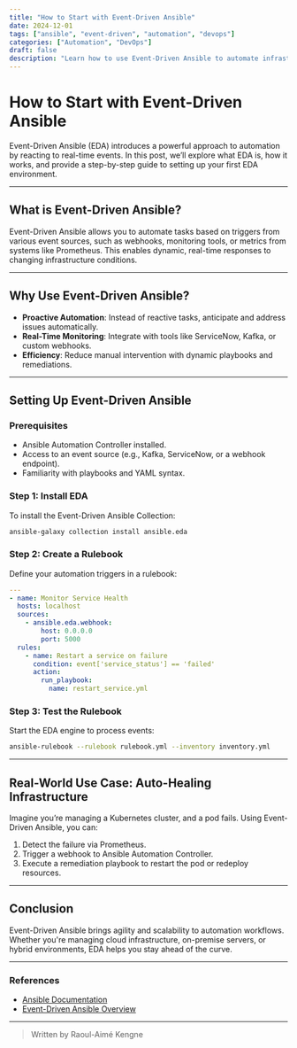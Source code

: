 ```yaml
---
title: "How to Start with Event-Driven Ansible"
date: 2024-12-01
tags: ["ansible", "event-driven", "automation", "devops"]
categories: ["Automation", "DevOps"]
draft: false
description: "Learn how to use Event-Driven Ansible to automate infrastructure management based on real-time events."
---
```


# How to Start with Event-Driven Ansible

Event-Driven Ansible (EDA) introduces a powerful approach to automation by reacting to real-time events. In this post, we’ll explore what EDA is, how it works, and provide a step-by-step guide to setting up your first EDA environment.

---

## What is Event-Driven Ansible?

Event-Driven Ansible allows you to automate tasks based on triggers from various event sources, such as webhooks, monitoring tools, or metrics from systems like Prometheus. This enables dynamic, real-time responses to changing infrastructure conditions.

---

## Why Use Event-Driven Ansible?

- **Proactive Automation**: Instead of reactive tasks, anticipate and address issues automatically.
- **Real-Time Monitoring**: Integrate with tools like ServiceNow, Kafka, or custom webhooks.
- **Efficiency**: Reduce manual intervention with dynamic playbooks and remediations.

---

## Setting Up Event-Driven Ansible

### Prerequisites
- Ansible Automation Controller installed.
- Access to an event source (e.g., Kafka, ServiceNow, or a webhook endpoint).
- Familiarity with playbooks and YAML syntax.

### Step 1: Install EDA
To install the Event-Driven Ansible Collection:
```bash
ansible-galaxy collection install ansible.eda
```

### Step 2: Create a Rulebook
Define your automation triggers in a rulebook:
```yaml
---
- name: Monitor Service Health
  hosts: localhost
  sources:
    - ansible.eda.webhook:
        host: 0.0.0.0
        port: 5000
  rules:
    - name: Restart a service on failure
      condition: event['service_status'] == 'failed'
      action:
        run_playbook:
          name: restart_service.yml
```

### Step 3: Test the Rulebook
Start the EDA engine to process events:
```bash
ansible-rulebook --rulebook rulebook.yml --inventory inventory.yml
```

---

## Real-World Use Case: Auto-Healing Infrastructure

Imagine you’re managing a Kubernetes cluster, and a pod fails. Using Event-Driven Ansible, you can:
1. Detect the failure via Prometheus.
2. Trigger a webhook to Ansible Automation Controller.
3. Execute a remediation playbook to restart the pod or redeploy resources.

---

## Conclusion

Event-Driven Ansible brings agility and scalability to automation workflows. Whether you're managing cloud infrastructure, on-premise servers, or hybrid environments, EDA helps you stay ahead of the curve.

---

### References
- [Ansible Documentation](https://docs.ansible.com/)
- [Event-Driven Ansible Overview](https://www.redhat.com/en/topics/automation/event-driven-ansible)

---

> Written by Raoul-Aimé Kengne
